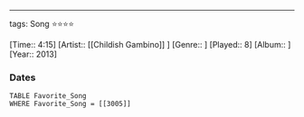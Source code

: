 ---
tags: Song ⭐⭐⭐⭐ 

[Time:: 4:15]
[Artist:: [[Childish Gambino]] ]
[Genre:: ]
[Played:: 8]
[Album:: ]
[Year:: 2013]
### Dates
````dataview
TABLE Favorite_Song
WHERE Favorite_Song = [[3005]]
````